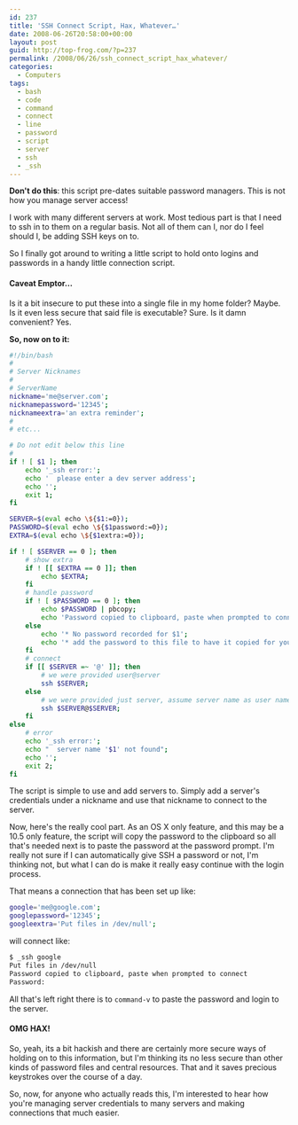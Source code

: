```yaml
---
id: 237
title: 'SSH Connect Script, Hax, Whatever…'
date: 2008-06-26T20:58:00+00:00
layout: post
guid: http://top-frog.com/?p=237
permalink: /2008/06/26/ssh_connect_script_hax_whatever/
categories:
  - Computers
tags:
  - bash
  - code
  - command
  - connect
  - line
  - password
  - script
  - server
  - ssh
  - _ssh
---
```


<div class="alert error">
<p><b>Don't do this</b>: this script pre-dates suitable password managers. This is not how you manage server access!</p>
</div>

I work with many different servers at work. Most tedious part is that I need to ssh in to them on a regular basis. Not all of them can I, nor do I feel should I, be adding SSH keys on to.

So I finally got around to writing a little script to hold onto logins and passwords in a handy little connection script.

#### Caveat Emptor…

Is it a bit insecure to put these into a single file in my home folder? Maybe. Is it even less secure that said file is executable? Sure. Is it damn convenient? Yes.

**So, now on to it:**

``` sh
#!/bin/bash
#
# Server Nicknames
#
# ServerName
nickname='me@server.com';
nicknamepassword='12345';
nicknameextra='an extra reminder';
#
# etc...

# Do not edit below this line
#
if ! [ $1 ]; then
	echo '_ssh error:';
	echo '	please enter a dev server address';
	echo '';
	exit 1;
fi

SERVER=$(eval echo \${$1:=0});
PASSWORD=$(eval echo \${$1password:=0});
EXTRA=$(eval echo \${$1extra:=0});

if ! [ $SERVER == 0 ]; then
	# show extra
	if ! [[ $EXTRA == 0 ]]; then
		echo $EXTRA;
	fi
	# handle password
	if ! [ $PASSWORD == 0 ]; then
		echo $PASSWORD | pbcopy;
		echo 'Password copied to clipboard, paste when prompted to connect';
	else
		echo '* No password recorded for $1';
		echo '* add the password to this file to have it copied for you when connecting';
	fi
	# connect
	if [[ $SERVER =~ '@' ]]; then
		# we were provided user@server
		ssh $SERVER;
	else
		# we were provided just server, assume server name as user name
		ssh $SERVER@$SERVER;
	fi
else
	# error
	echo '_ssh error:';
	echo "	server name '$1' not found";
	echo '';
	exit 2;
fi
```

The script is simple to use and add servers to. Simply add a server's credentials under a nickname and use that nickname to connect to the server. 

Now, here's the really cool part. As an OS X only feature, and this may be a 10.5 only feature, the script will copy the password to the clipboard so all that's needed next is to paste the password at the password prompt. I'm really not sure if I can automatically give SSH a password or not, I'm thinking not, but what I can do is make it really easy continue with the login process. 

That means a connection that has been set up like:

``` sh
google='me@google.com';
googlepassword='12345';
googleextra='Put files in /dev/null';
```

will connect like:

``` sh
$ _ssh google
Put files in /dev/null
Password copied to clipboard, paste when prompted to connect
Password:
```

All that's left right there is to `command-v` to paste the password and login to the server.

#### OMG HAX!

So, yeah, its a bit hackish and there are certainly more secure ways of holding on to this information, but I'm thinking its no less secure than other kinds of password files and central resources. That and it saves precious keystrokes over the course of a day.

So, now, for anyone who actually reads this, I'm interested to hear how you're managing server credentials to many servers and making connections that much easier.